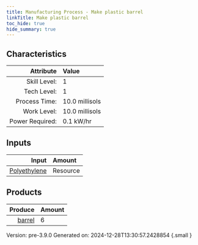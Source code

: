 ```yaml
---
title: Manufacturing Process - Make plastic barrel
linkTitle: Make plastic barrel
toc_hide: true
hide_summary: true
---
```



## Characteristics

| Attribute      | Value |
|--------:|:------|
|Skill Level:|1|
|Tech Level:|1|
|Process Time:|10.0 millisols|
|Work Level:|10.0 millisols|
|Power Required:|0.1 kW/hr|

## Inputs

| Input      | Amount |
|--------:|:------|
|[Polyethylene](/docs/definitions/resource/polyethylene)|Resource|7.8 kg|

## Products


| Produce      | Amount |
|--------:|:------|
|[barrel](/docs/definitions/null/barrel)|6|


Version: pre-3.9.0 Generated on: 2024-12-28T13:30:57.2428854
{.small }

